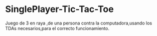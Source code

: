 # SinglePlayer-Tic-Tac-Toe
Juego de 3 en raya ,de una persona contra la computadora,usando los TDAs necesarios,para el correcto funcionamiento.
